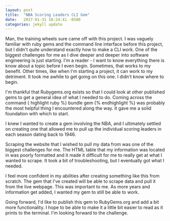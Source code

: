 ```yaml
---
layout: post
title:  "NBA Scoring Leaders CLI Gem"
date:   2017-01-31 18:24:41 -0500
categories: jekyll update
---
```


Man, the training wheels sure came off with this project. I was vaguely familiar with ruby gems and the command line interface before this project, but I didn't quite understand exactly how to make a CLI work. One of the biggest challenges for me as I dive deeper and deeper into software engineering is just starting. I'm a reader - I want to know everything there is know about a topic before I even begin. Sometimes, that works to my benefit. Other times, like when I'm starting a project, it can work to my detriment. It took me awhile to get going on this one. I didn't know where to begin. 

I'm thankful that Rubygems.org exists so that I could look at other published gems to get a general idea of what I needed to do. Coming across the command { highlight ruby %} bundle gem {% endhighlight %} was probably the most helpful thing I encountered along the way. It gave me a solid foundation with which to start.

I knew I wanted to create a gem involving the NBA, and I ultimately settled on creating one that allowed me to pull up the individual scoring leaders in each season dating back to 1946. 

Scraping the website that I wished to pull my data from was one of the biggest challenges for me. The HTML table that my information was located in was poorly formatted and it made it difficult for me to really get at what I wanted to scrape. It took a bit of troubleshooting, but I eventually got what I needed. 

I feel more confident in my abilities after creating something like this from scratch. The gem that I've created will be able to scrape data and pull it from the live webpage. This was important to me. As more years and information get added, I wanted my gem to still be able to work.

Going forward, I'd like to publish this gem to RubyGems.org and add a bit more functionality. I hope to be able to make it a little bit easier to read as it prints to the terminal. I'm looking forward to the challenge.